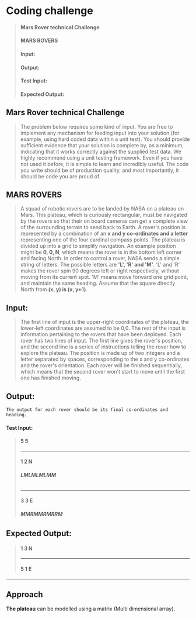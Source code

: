 # Coding challenge

> #### Mars Rover technical Challenge
>#### MARS ROVERS
>#### Input:
>#### Output:
>#### Test Input:
>#### Expected Output:

## Mars Rover technical Challenge

> The problem below requires some kind of input. You are free to implement any mechanism for feeding input into your solution (for example, using hard coded data within a unit test). You should provide sufficient evidence that your solution is complete by, as a minimum, indicating that it works correctly against the supplied test data. We highly recommend using a unit testing framework. Even if you have not used it before, it is simple to learn and incredibly useful. The code you write should be of production quality, and most importantly, it should be code you are proud of.
>

## MARS ROVERS

> A squad of robotic rovers are to be landed by NASA on a plateau on Mars. This plateau, which is curiously rectangular, must be navigated by the rovers so that their on board cameras can get a complete view of the surrounding terrain to send back to Earth. A rover's position is represented by a combination of an **x and y co-ordinates and a letter** representing one of the four cardinal compass points. The plateau is divided up into a grid to simplify navigation. An example position might be __0, 0, N__, which means the rover is in the bottom left corner and facing North. In order to control a rover, NASA sends a simple string of letters. The possible letters are __'L', 'R' and 'M'__. 'L' and 'R' makes the rover spin 90 degrees left or right respectively, without moving from its current spot.
'M' means move forward one grid point, and maintain the same heading. Assume that the square directly North from **(x, y) is (x, y+1)**.

## Input:

> The first line of input is the upper-right coordinates of the plateau, the lower-left coordinates are assumed to be 0,0. The rest of the input is information pertaining to the rovers that have been deployed. Each rover has two lines of input. The first line gives the rover's position, and the second line is a series of instructions telling the rover how to explore the plateau. The position is made up of two integers and a letter separated by spaces, corresponding to the x and y co-ordinates and the rover's orientation. Each rover will be finished sequentially, which means that the second rover won't start to move until the first one has finished moving.

## Output:

`The output for each rover should be its final co-ordinates and heading.`

#### Test Input:

> #### **5 5**
> ___
>#### **1 2 N**
>###### **LMLMLMLMM**
>___
>#### **3 3 E**
>###### **MMRMMRMRRM**

## Expected Output:

> #### 1 3 N
> ___
>#### 5 1 E

___

## Approach

**The plateau** can be modelled using a matrix (Multi dimensional array).  
